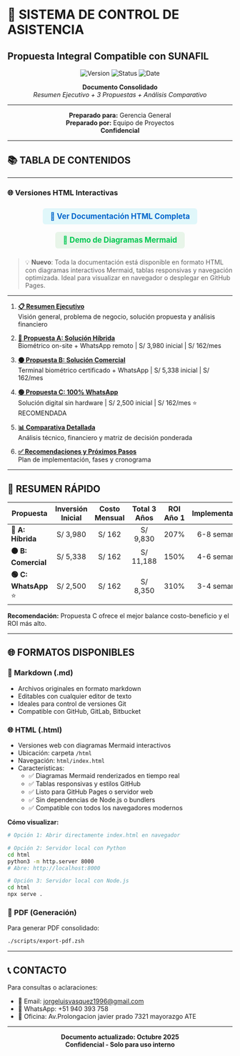 # 📘 SISTEMA DE CONTROL DE ASISTENCIA
## Propuesta Integral Compatible con SUNAFIL

<div align="center">

![Version](https://img.shields.io/badge/Versi%C3%B3n-1.0-blue?style=for-the-badge)
![Status](https://img.shields.io/badge/Estado-Propuesta_Completa-orange?style=for-the-badge)
![Date](https://img.shields.io/badge/Fecha-Octubre%202025-green?style=for-the-badge)

**Documento Consolidado**  
*Resumen Ejecutivo + 3 Propuestas + Análisis Comparativo*

---

**Preparado para:** Gerencia General  
**Preparado por:** Equipo de Proyectos  
**Confidencial**

</div>

---


## 📚 TABLA DE CONTENIDOS

---

### 🌐 Versiones HTML Interactivas

<div align="center">
   <a href="html/index.html" style="font-size:1.2em; font-weight:bold; background:#e0f7fa; color:#0066cc; padding:0.5em 1em; border-radius:6px; text-decoration:none; display:inline-block; margin:0.5em;">📂 Ver Documentación HTML Completa</a>
   <a href="ghpages-mermaid-demo.html" style="font-size:1.2em; font-weight:bold; background:#e8f5e9; color:#00C851; padding:0.5em 1em; border-radius:6px; text-decoration:none; display:inline-block; margin:0.5em;">🔗 Demo de Diagramas Mermaid</a>
</div>

> 💡 **Nuevo**: Toda la documentación está disponible en formato HTML con diagramas interactivos Mermaid, tablas responsivas y navegación optimizada. Ideal para visualizar en navegador o desplegar en GitHub Pages.

---

1. **[📋 Resumen Ejecutivo](./00-RESUMEN-EJECUTIVO.md)**  
   Visión general, problema de negocio, solución propuesta y análisis financiero

2. **[🔵 Propuesta A: Solución Híbrida](./01-PROPUESTA-A-HIBRIDA.md)**  
   Biométrico on-site + WhatsApp remoto | S/ 3,980 inicial | S/ 162/mes

3. **[🟠 Propuesta B: Solución Comercial](./02-PROPUESTA-B-COMERCIAL.md)**  
   Terminal biométrico certificado + WhatsApp | S/ 5,338 inicial | S/ 162/mes

4. **[🟢 Propuesta C: 100% WhatsApp](./03-PROPUESTA-C-WHATSAPP.md)**  
   Solución digital sin hardware | S/ 2,500 inicial | S/ 162/mes ⭐ RECOMENDADA

5. **[📊 Comparativa Detallada](./04-COMPARATIVA.md)**  
   Análisis técnico, financiero y matriz de decisión ponderada

6. **[✅ Recomendaciones y Próximos Pasos](./05-RECOMENDACIONES.md)**  
   Plan de implementación, fases y cronograma

---

## 🎯 RESUMEN RÁPIDO

| Propuesta | Inversión Inicial | Costo Mensual | Total 3 Años | ROI Año 1 | Implementación |
|-----------|:-----------------:|:-------------:|:------------:|:---------:|:--------------:|
| **🔵 A: Híbrida** | S/ 3,980 | S/ 162 | S/ 9,830 | 207% | 6-8 semanas |
| **🟠 B: Comercial** | S/ 5,338 | S/ 162 | S/ 11,188 | 150% | 4-6 semanas |
| **🟢 C: WhatsApp** ⭐ | S/ 2,500 | S/ 162 | S/ 8,350 | 310% | 3-4 semanas |

**Recomendación:** Propuesta C ofrece el mejor balance costo-beneficio y el ROI más alto.

---

## 🌐 FORMATOS DISPONIBLES

### 📝 Markdown (.md)
- Archivos originales en formato markdown
- Editables con cualquier editor de texto
- Ideales para control de versiones Git
- Compatible con GitHub, GitLab, Bitbucket

### 🌐 HTML (.html)
- Versiones web con diagramas Mermaid interactivos
- Ubicación: carpeta `/html`
- Navegación: `html/index.html`
- Características:
  - ✅ Diagramas Mermaid renderizados en tiempo real
  - ✅ Tablas responsivas y estilos GitHub
  - ✅ Listo para GitHub Pages o servidor web
  - ✅ Sin dependencias de Node.js o bundlers
  - ✅ Compatible con todos los navegadores modernos

**Cómo visualizar:**
```bash
# Opción 1: Abrir directamente index.html en navegador

# Opción 2: Servidor local con Python
cd html
python3 -m http.server 8000
# Abre: http://localhost:8000

# Opción 3: Servidor local con Node.js
cd html
npx serve .
```

### 📄 PDF (Generación)
Para generar PDF consolidado:
```bash
./scripts/export-pdf.zsh
```

---

## 📞 CONTACTO

Para consultas o aclaraciones:
- 📧 Email: jorgeluisvasquez1996@gmail.com
- 📱 WhatsApp: +51 940 393 758
- 🏢 Oficina: Av.Prolongacion javier prado 7321 mayorazgo ATE

---

<div align="center">

**Documento actualizado: Octubre 2025**  
**Confidencial - Solo para uso interno**


